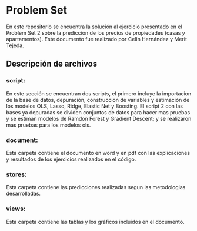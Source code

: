 # Problem Set

En este repositorio se encuentra la solución al ejercicio presentado en el Problem Set 2 sobre la predicción de los precios de propiedades (casas y apartamentos). Este documento fue realizado por Celin Hernández y Merit Tejeda. 

## Descripción de archivos

### script:
En este sección se encuentran dos scripts, el primero incluye la importacion de la base de datos, depuración, construccion de variables y estimación de los modelos OLS, Lasso, Ridge, Elastic Net y Boosting. El script 2 con las bases ya depuradas se dividen conjuntos de datos para hacer mas pruebas y se estiman modelos de Ramdon Forest y Gradient Descent; y se realizaron mas pruebas para los modelos ols.


### document:
Esta carpeta contiene el documento en word y en pdf con las explicaciones y resultados de los ejercicios realizados en el código. 

### stores: 
Esta carpeta contiene las predicciones realizadas segun las metodologias desarrolladas. 

### views:
Esta carpeta contiene las tablas y los gráficos incluidos en el documento. 
